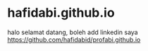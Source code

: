 # hafidabi.github.io

halo selamat datang, boleh add linkedin saya https://github.com/hafidabid/profabi.github.io
